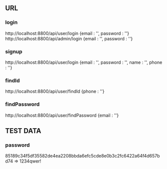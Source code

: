 ## URL
### login
  http://localhost:8800/api/user/login          {email : '', password : ''}
  http://localhost:8800/api/admin/login         {email : '', password : ''}
### signup
  http://localhost:8800/api/user/login          {email : '', password : '', name : '', phone : ''}
### findId
  http://localhost:8800/api/user/findId         {phone : ''}
### findPassword
  http://localhost:8800/api/user/findPassword   {email : ''}


## TEST DATA
### password
  85189c34f5df35582de4ea2208bbda6efc5cde8e0b3c2fc6422a64f4d657bd74 => 1234qwer!